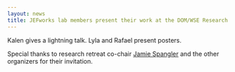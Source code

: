 ```yaml
---
layout: news
title: JEFworks lab members present their work at the DOM/WSE Research Retreat!
---
```


Kalen gives a lightning talk. Lyla and Rafael present posters. 

Special thanks to research retreat co-chair [Jamie Spangler](https://www.spanglerlab.org/) and the other organizers for their invitation. 